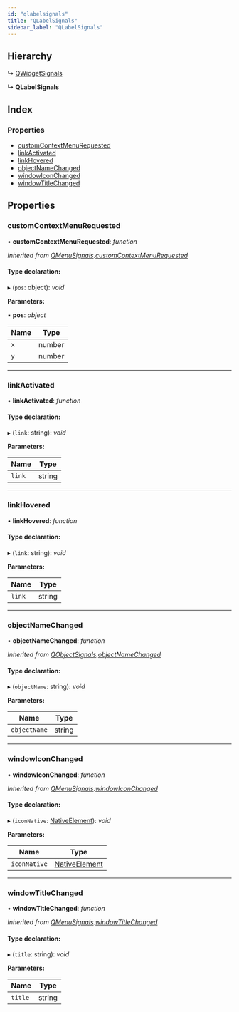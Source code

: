 ```yaml
---
id: "qlabelsignals"
title: "QLabelSignals"
sidebar_label: "QLabelSignals"
---
```


## Hierarchy

  ↳ [QWidgetSignals](qwidgetsignals.md)

  ↳ **QLabelSignals**

## Index

### Properties

* [customContextMenuRequested](qlabelsignals.md#customcontextmenurequested)
* [linkActivated](qlabelsignals.md#linkactivated)
* [linkHovered](qlabelsignals.md#linkhovered)
* [objectNameChanged](qlabelsignals.md#objectnamechanged)
* [windowIconChanged](qlabelsignals.md#windowiconchanged)
* [windowTitleChanged](qlabelsignals.md#windowtitlechanged)

## Properties

###  customContextMenuRequested

• **customContextMenuRequested**: *function*

*Inherited from [QMenuSignals](qmenusignals.md).[customContextMenuRequested](qmenusignals.md#customcontextmenurequested)*

#### Type declaration:

▸ (`pos`: object): *void*

**Parameters:**

▪ **pos**: *object*

Name | Type |
------ | ------ |
`x` | number |
`y` | number |

___

###  linkActivated

• **linkActivated**: *function*

#### Type declaration:

▸ (`link`: string): *void*

**Parameters:**

Name | Type |
------ | ------ |
`link` | string |

___

###  linkHovered

• **linkHovered**: *function*

#### Type declaration:

▸ (`link`: string): *void*

**Parameters:**

Name | Type |
------ | ------ |
`link` | string |

___

###  objectNameChanged

• **objectNameChanged**: *function*

*Inherited from [QObjectSignals](qobjectsignals.md).[objectNameChanged](qobjectsignals.md#objectnamechanged)*

#### Type declaration:

▸ (`objectName`: string): *void*

**Parameters:**

Name | Type |
------ | ------ |
`objectName` | string |

___

###  windowIconChanged

• **windowIconChanged**: *function*

*Inherited from [QMenuSignals](qmenusignals.md).[windowIconChanged](qmenusignals.md#windowiconchanged)*

#### Type declaration:

▸ (`iconNative`: [NativeElement](../globals.md#nativeelement)): *void*

**Parameters:**

Name | Type |
------ | ------ |
`iconNative` | [NativeElement](../globals.md#nativeelement) |

___

###  windowTitleChanged

• **windowTitleChanged**: *function*

*Inherited from [QMenuSignals](qmenusignals.md).[windowTitleChanged](qmenusignals.md#windowtitlechanged)*

#### Type declaration:

▸ (`title`: string): *void*

**Parameters:**

Name | Type |
------ | ------ |
`title` | string |
